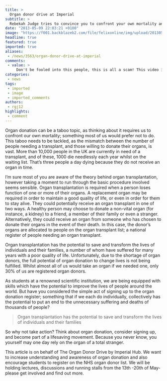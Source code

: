 ```yaml
---
title: >
  Organ donor drive at Imperial
subtitle: >
  Rebekah Judge tries to convince you to confront your own mortality and become an organ donor
date: "2013-05-09 22:03:21 +0100"
image: "https://f001.backblazeb2.com/file/felixonline/img/upload/201305092302-tna08-donor-card-001.jpg"
headline: true
featured: true
imported: true
aliases:
 - /news/3563/organ-donor-drive-at-imperial
comments:
 - value: >
     Don't be fooled into this people, this is all a scam! This video isn't for the faint of heart: <br>http://www.youtube.com/watch?v=aclS1pGHp8o
categories:
 - news
tags:
 - imported
 - image
 - imported_comments
authors:
 - rgj12
highlights:
 - comment
---
```


Organ donation can be a taboo topic, as thinking about it requires us to confront our own mortality; something most of us would prefer not to do. This taboo needs to be tackled, as the mismatch between the number of people needing a transplant, and those willing to donate their organs, is vast. More than 10,000 people in the UK are currently in need of a transplant, and of these, 1000 die needlessly each year whilst on the waiting list. That’s three people a day dying because they do not receive an organ in time.

I’m sure most of you are aware of the theory behind organ transplantation, however taking a moment to run through the basic procedure involved seems sensible. Organ transplantation is required when a person loses function of one or more of their organs. A replacement organ may be required in order to maintain a good quality of life, or even in order for them to stay alive. They could potentially receive an organ transplant in one of two ways. A healthy person may choose to donate a non-vital organ (for instance, a kidney) to a friend, a member of their family or even a stranger. Alternatively, they could receive an organ from someone who has chosen to donate their organs in the event of their death. In this case, the donor’s organs are allocated to people on the organ transplant list; a national register of people needing an organ transplant.

Organ transplantation has the potential to save and transform the lives of individuals and their families, a number of whom have suffered for many years with a poor quality of life. Unfortunately, due to the shortage of organ donors, the full potential of organ donation to change lives is not being fulfilled. Whilst almost all of us would take an organ if we needed one, only 30% of us are registered organ donors.

As students at a renowned scientific institution, we are being equipped with skills which have the potential to improve the lives of people around the world. But have you considered the simple act of signing up to the organ donation register; something that if we each do individually, collectively has the potential to put an end to the unnecessary suffering and deaths of thousands of people?

> Organ transplantation has the potential to save and transform the lives of individuals and their families

So why not take action? Think about organ donation, consider signing up, and become part of a lifesaving movement. Because you never know, you yourself may one day rely on the organ of a total stranger.

This article is on behalf of The Organ Donor Drive by Imperial Hub. We want to increase understanding and awareness of organ donation and also encourage students to register on the NHS organ donor list. We will be holding lectures, discussions and running stalls from the 13th -20th of May- please get involved and find out more.
